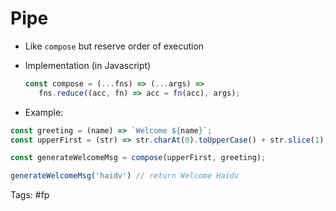 # Pipe

- Like `compose` but reserve order of execution

- Implementation (in Javascript)

	```js
	const compose = (...fns) => (...args) => 
       fns.reduce((acc, fn) => acc = fn(acc), args);
	```
	
- Example:

```js
const greeting = (name) => `Welcome ${name}`;
const upperFirst = (str) => str.charAt(0).toUpperCase() + str.slice(1);

const generateWelcomeMsg = compose(upperFirst, greeting);

generateWelcomeMsg('haidv') // return Welcome Haidv

```

Tags: #fp